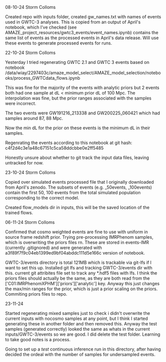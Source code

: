 08-10-24 Storm Colloms

Created repo with inputs folder, created gw_names.txt with names of events used in GWTC-3 analyses. This is copied from an output of April's notebook, which I've checked 
(see AMAZE_project_resources/gwtc3_events/event_names.ipynb) contains the same list of events as the processed events in April's data release. Will use these events to generate processed events for runs.

22-10-24 Storm Colloms

Yesterday I tried regenerating GWTC 2.1 and GWTC 3 events based on notebook
/data/wiay/2297403c/amaze_model_select/AMAZE_model_selection/notebooks/process_GWTCdata_flows.ipynb

This was fine for the majority of the events with analytic priors but 2 events both had one sample at dL < minimum prior dL of 100 Mpc.
The interpolation was fine, but the prior ranges associated with the samples were incorrect.

The two events were GW191216_213338 and GW200225_060421 which had samples around 87, 88 Mpc.

Now the min dL for the prior on these events is the minimum dL in their samples.

Regenrating the events according to this notebook at git hash:
c4f2d4c3e1a48c67151c5ca58ddcbbe0e2ff5485

Honestly unsure about whether to git track the input data files, leaving untracked for now.

23-10-24 Storm Colloms

Copied over simulated events processed file that I originally downloaded from April's zenodo. The subsets of events (e.g. _50events, _100events)
contain the first 50, 100 events from the total simulated population corresponding to the correct model.

Created flow_models dir in inputs, this will be the saved location of the trained flows.

06-11-24 Storm Colloms

Confirmed that cosmo weighted events are fine to use with uniform in source frame redshift prior.
Trying pre-processing IMRPhenom samples, which is overwriting the priors files rn. These are stored in events-IMR (currently .gitignored) and were generated with a3f89f7f9c04eb1399ed9bf04abddc111d5e166c version of notebook.

GWTC-3/events directory is total 121MB which is trackable via git-lfs if I want to set this up.
Installed git lfs and tracking GWTC-3/events dir with this. current git attribites file set to track any 
*.hdf5 files with lfs.
I think the priors files should actually be the same, as they are both read from the ['C01:IMRPhenomXPHM']['priors']['analytic'] key. Anyway this just changes the max/min ranges for the prior, which is just a prior scaling on the priors.
Commiting priors files to repo.

23-11-24

Started regenerating mixed samples just to check i didn't overwrite the current inputs with nocosmo samples at any point, but I think I started generating these in another folder and then removed this. Anyway the test samples (generated correctly) looked the same as whats in the current inputs/GWTC-3/events so we are good. I did delete the test folder. Learning to take good notes is a process.

Going to set up a *test* continuous inference run in this directory, after having decided the ordeal with the number of samples for undersampled events.